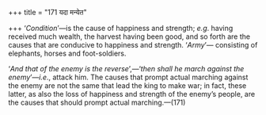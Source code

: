 +++
title = "171 यदा मन्येत"

+++
‘*Condition*’—is the cause of happiness and strength; *e.g*. having
received much wealth, the harvest having been good, and so forth are the
causes that are conducive to happiness and strength. ‘*Army*’—
consisting of elephants, horses and foot-soldiers.

‘*And that of the enemy is the reverse*’,—‘*then shall he march against
the enemy*’—*i.e*., attack him. The causes that prompt actual marching
against the enemy are not the same that lead the king to make war; in
fact, these latter, as also the loss of happiness and strength of the
enemy’s people, are the causes that should prompt actual marching.—(171)


